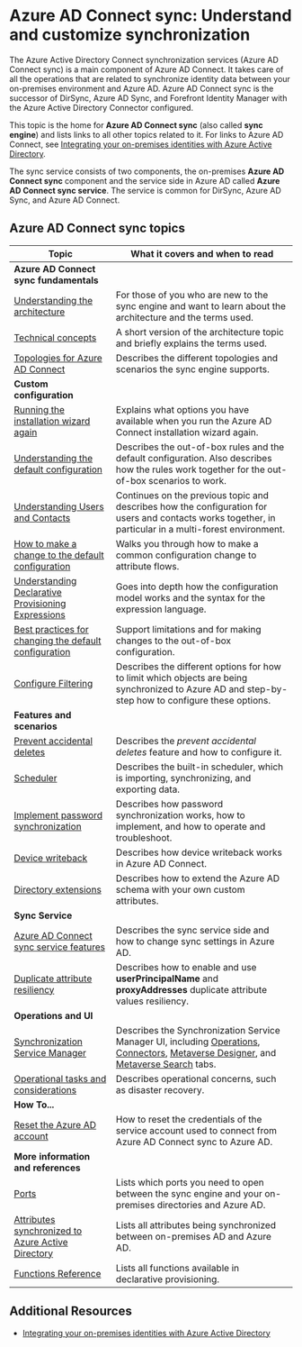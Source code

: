 <properties
	pageTitle="Azure AD Connect sync: Understand and customize synchronization | Microsoft Azure"
	description="Explains how Azure AD Connect sync works and how to customize."
	services="active-directory"
	documentationCenter=""
	authors="andkjell"
	manager="stevenpo"
	editor=""/>

<tags
	ms.service="active-directory"
	ms.workload="identity"
	ms.tgt_pltfrm="na"
	ms.devlang="na"
	ms.topic="article"
	ms.date="08/22/2016"
	ms.author="markusvi;andkjell"/>


# Azure AD Connect sync: Understand and customize synchronization
The Azure Active Directory Connect synchronization services (Azure AD Connect sync) is a main component of Azure AD Connect. It takes care of all the operations that are related to synchronize identity data between your on-premises environment and Azure AD. Azure AD Connect sync is the successor of DirSync, Azure AD Sync, and Forefront Identity Manager with the Azure Active Directory Connector configured.

This topic is the home for **Azure AD Connect sync** (also called **sync engine**) and lists links to all other topics related to it. For links to Azure AD Connect, see [Integrating your on-premises identities with Azure Active Directory](active-directory-aadconnect.md).

The sync service consists of two components, the on-premises **Azure AD Connect sync** component and the service side in Azure AD called **Azure AD Connect sync service**. The service is common for DirSync, Azure AD Sync, and Azure AD Connect.

## Azure AD Connect sync topics

Topic | What it covers and when to read
----- | -----
**Azure AD Connect sync fundamentals** |
[Understanding the architecture](active-directory-aadconnectsync-understanding-architecture.md) | For those of you who are new to the sync engine and want to learn about the architecture and the terms used.
[Technical concepts](active-directory-aadconnectsync-technical-concepts.md) | A short version of the architecture topic and briefly explains the terms used.
[Topologies for Azure AD Connect](active-directory-aadconnect-topologies.md) | Describes the different topologies and scenarios the sync engine supports.
**Custom configuration** |
[Running the installation wizard again](active-directory-aadconnectsync-installation-wizard.md) | Explains what options you have available when you run the Azure AD Connect installation wizard again.
[Understanding the default configuration](active-directory-aadconnectsync-understanding-default-configuration.md)| Describes the out-of-box rules and the default configuration. Also describes how the rules work together for the out-of-box scenarios to work.
[Understanding Users and Contacts](active-directory-aadconnectsync-understanding-users-and-contacts.md) | Continues on the previous topic and describes how the configuration for users and contacts works together, in particular in a multi-forest environment.
[How to make a change to the default configuration](active-directory-aadconnectsync-change-the-configuration.md) | Walks you through how to make a common configuration change to attribute flows.
[Understanding Declarative Provisioning Expressions](active-directory-aadconnectsync-understanding-declarative-provisioning-expressions.md) | Goes into depth how the configuration model works and the syntax for the expression language.
[Best practices for changing the default configuration](active-directory-aadconnectsync-best-practices-changing-default-configuration.md) | Support limitations and for making changes to the out-of-box configuration.
[Configure Filtering](active-directory-aadconnectsync-configure-filtering.md) | Describes the different options for how to limit which objects are being synchronized to Azure AD and step-by-step how to configure these options.
**Features and scenarios** |
[Prevent accidental deletes](active-directory-aadconnectsync-feature-prevent-accidental-deletes.md) | Describes the *prevent accidental deletes* feature and how to configure it.
[Scheduler](active-directory-aadconnectsync-feature-scheduler.md) | Describes the built-in scheduler, which is importing, synchronizing, and exporting data.
[Implement password synchronization](active-directory-aadconnectsync-implement-password-synchronization.md) | Describes how password synchronization works, how to implement, and how to operate and troubleshoot.
[Device writeback](active-directory-aadconnect-feature-device-writeback.md) | Describes how device writeback works in Azure AD Connect.
[Directory extensions](active-directory-aadconnectsync-feature-directory-extensions.md) | Describes how to extend the Azure AD schema with your own custom attributes.
**Sync Service** |
[Azure AD Connect sync service features](active-directory-aadconnectsyncservice-features.md) | Describes the sync service side and how to change sync settings in Azure AD.
[Duplicate attribute resiliency](active-directory-aadconnectsyncservice-duplicate-attribute-resiliency.md) | Describes how to enable and use **userPrincipalName** and **proxyAddresses** duplicate attribute values resiliency.
**Operations and UI** |
[Synchronization Service Manager](active-directory-aadconnectsync-service-manager-ui.md) | Describes the Synchronization Service Manager UI, including [Operations](active-directory-aadconnectsync-service-manager-ui-operations.md), [Connectors](active-directory-aadconnectsync-service-manager-ui-connectors.md), [Metaverse Designer](active-directory-aadconnectsync-service-manager-ui-mvdesigner.md), and [Metaverse Search](active-directory-aadconnectsync-service-manager-ui-mvsearch.md) tabs.
[Operational tasks and considerations](active-directory-aadconnectsync-operations.md) | Describes operational concerns, such as disaster recovery.
**How To...** |
[Reset the Azure AD account](active-directory-aadconnectsync-howto-azureadaccount.md) | How to reset the credentials of the service account used to connect from Azure AD Connect sync to Azure AD.
**More information and references** |
[Ports](active-directory-aadconnect-ports.md) | Lists which ports you need to open between the sync engine and your on-premises directories and Azure AD.
[Attributes synchronized to Azure Active Directory](active-directory-aadconnectsync-attributes-synchronized.md) | Lists all attributes being synchronized between on-premises AD and Azure AD.
[Functions Reference](active-directory-aadconnectsync-functions-reference.md) | Lists all functions available in declarative provisioning.

## Additional Resources

* [Integrating your on-premises identities with Azure Active Directory](active-directory-aadconnect.md)

